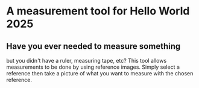 # A measurement tool for Hello World 2025
## Have you ever needed to measure something
but you didn't have a ruler, measuring tape, etc? This tool allows measurements to be done by using reference images. Simply select a reference then take a picture of what you want to measure with the chosen reference.
